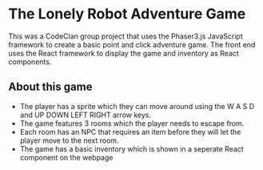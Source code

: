 # The Lonely Robot Adventure Game
This was a CodeClan group project that uses the Phaser3.js JavaScript framework to create a basic point and click adventure game. The front end uses the React framework to display the game and inventory as React components.

## About this game

* The player has a sprite which they can move around using the W A S D and UP DOWN LEFT RIGHT arrow keys.
* The game features 3 rooms which the player needs to escape from.
* Each room has an NPC that requires an item before they will let the player move to the next room.
* The game has a basic inventory which is shown in a seperate React component on the webpage


